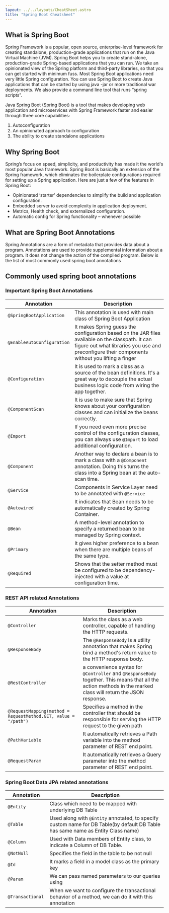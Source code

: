 ```yaml
---
layout: ../../layouts/CheatSheet.astro
title: "Spring Boot Cheatsheet"
---
```


## What is Spring Boot

Spring Framework is a popular, open source, enterprise-level framework for creating standalone, production-grade applications that run on the Java Virtual Machine (JVM).
Spring Boot helps you to create stand-alone, production-grade Spring-based applications that you can run. We take an opinionated view of the Spring platform and third-party libraries, so that you can get started with minimum fuss. Most Spring Boot applications need very little Spring configuration.
You can use Spring Boot to create Java applications that can be started by using java -jar or more traditional war deployments. We also provide a command line tool that runs “spring scripts”.

Java Spring Boot (Spring Boot) is a tool that makes developing web application and microservices with Spring Framework faster and easier through three core capabilities:

1. Autoconfiguration
2. An opinionated approach to configuration
3. The ability to create standalone applications

## Why Spring Boot

Spring’s focus on speed, simplicity, and productivity has made it the world's most popular Java framework.
Spring Boot is basically an extension of the Spring framework, which eliminates the boilerplate configurations required for setting up a Spring application.
Here are just a few of the features in Spring Boot:

- Opinionated ‘starter' dependencies to simplify the build and application configuration.
- Embedded server to avoid complexity in application deployment.
- Metrics, Health check, and externalized configuration.
- Automatic config for Spring functionality – whenever possible

## What are Spring Boot Annotations

Spring Annotations are a form of metadata that provides data about a program. Annotations are used to provide supplemental information about a program.
It does not change the action of the compiled program.
Below is the list of most commonly used spring boot annotations

## Commonly used spring boot annotations

### Important Spring Boot Annotations

| Annotation                 | Description                                                                                                                                                                                        |
| -------------------------- | -------------------------------------------------------------------------------------------------------------------------------------------------------------------------------------------------- |
| `@SpringBootApplication`   | This annotation is used with main class of Spring Boot Application                                                                                                                                 |
| `@EnableAutoConfiguration` | It makes Spring guess the configuration based on the JAR files available on the classpath. It can figure out what libraries you use and preconfigure their components without you lifting a finger |
| `@Configuration`           | It is used to mark a class as a source of the bean definitions. It's a great way to decouple the actual business logic code from wiring the app together.                                          |
| `@ComponentScan`           | It is use to make sure that Spring knows about your configuration classes and can initialize the beans correctly.                                                                                  |
| `@Import`                  | If you need even more precise control of the configuration classes, you can always use `@Import` to load additional configuration.                                                                 |
| `@Component`               | Another way to declare a bean is to mark a class with a `@Component` annotation. Doing this turns the class into a Spring bean at the auto-scan time.                                              |
| `@Service`                 | Components in Service Layer need to be annotated with `@Service`                                                                                                                                   |
| `@Autowired`               | It indicates that Bean needs to be automatically created by Spring Container.                                                                                                                      |
| `@Bean`                    | A method-level annotation to specify a returned bean to be managed by Spring context.                                                                                                              |
| `@Primary`                 | It gives higher preference to a bean when there are multiple beans of the same type.                                                                                                               |
| `@Required`                | Shows that the setter method must be configured to be dependency-injected with a value at configuration time.                                                                                      |

### REST API related Annotations

| Annotation                                                      | Description                                                                                                                                                    |
| --------------------------------------------------------------- | -------------------------------------------------------------------------------------------------------------------------------------------------------------- |
| `@Controller`                                                   | Marks the class as a web controller, capable of handling the HTTP requests.                                                                                    |
| `@ResponseBody `                                                | The `@ResponseBody` is a utility annotation that makes Spring bind a method's return value to the HTTP response body.                                          |
| `@RestController `                                              | a convenience syntax for `@Controller` and `@ResponseBody` together. This means that all the action methods in the marked class will return the JSON response. |
| `@RequestMapping(method = RequestMethod.GET, value = "/path") ` | Specifies a method in the controller that should be responsible for serving the HTTP request to the given path                                                 |
| `@PathVariable `                                                | It automatically retrieves a Path variable into the method parameter of REST end point.                                                                        |
| `@RequestParam `                                                | It automatically retrieves a Query parameter into the method parameter of REST end point.                                                                      |

### Spring Boot Data JPA related annotations

| Annotation        | Description                                                                                                                      |
| ----------------- | -------------------------------------------------------------------------------------------------------------------------------- |
| `@Entity`         | Class which need to be mapped with underlying DB Table                                                                           |
| `@Table `         | Used along with `@Entity` annotated, to specify custom name for DB Table(by default DB Table has same name as Entity Class name) |
| `@Column `        | Used with Data members of Entity class, to indicate a Column of DB Table.                                                        |
| `@NotNull `       | Specifies the field in the table to be not null                                                                                  |
| `@Id `            | It marks a field in a model class as the primary key                                                                             |
| `@Param `         | We can pass named parameters to our queries using                                                                                |
| `@Transactional ` | When we want to configure the transactional behavior of a method, we can do it with this annotation                              |
